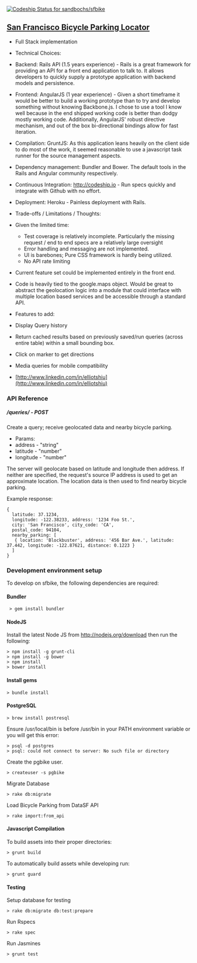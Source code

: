 [ ![Codeship Status for sandbochs/sfbike](https://www.codeship.io/projects/f758c4c0-8d8e-0131-79d8-6e593527c391/status?branch=master)](https://www.codeship.io/projects/16035)

## [San Francisco Bicycle Parking Locator](http://bike.sandbochs.com/)
- Full Stack implementation
- Technical Choices:

 - Backend: Rails API (1.5 years experience) - Rails is a great framework for providing an API for a front end application to talk to. It allows developers to quickly supply a prototype application with backend models and persistence.

 - Frontend: AngularJS (1 year experience) - Given a short timeframe it would be better to build a working prototype than to try and develop something without knowing Backbone.js. I chose to use a tool I know well because in the end shipped working code is better than dodgy mostly working code. Additionally, AngularJS' robust directive mechanism, and out of the box bi-directional bindings allow for fast iteration.

 - Compilation: GruntJS: As this application leans heavily on the client side to do most of the work, it seemed reasonable to use a javascript task runner for the source management aspects.

 - Dependency management: Bundler and Bower. The default tools in the Rails and Angular community respectively.

 - Continuous Integration: http://codeship.io - Run specs quickly and integrate with Github with no effort.

 - Deployment: Heroku - Painless deployment with Rails.

- Trade-offs / Limitations / Thoughts:
 - Given the limited time:
   - Test coverage is relatively incomplete. Particularly the missing request / end to end specs are a relatively large oversight
    - Error handling and messaging are not implemented.
    - UI is barebones; Pure CSS framework is hardly being utilized.
    - No API rate limiting

 - Current feature set could be implemented entirely in the front end.
 - Code is heavily tied to the google.maps object. Would be great to abstract the geolocation logic into a module that could interface with multiple location based services and be accessible through a standard API.

- Features to add:
 - Display Query history
 - Return cached results based on previously saved/run queries (across entire table) within a small bounding box.
 - Click on marker to get directions
 - Media queries for mobile compatibility
 
- [http://www.linkedin.com/in/elliotshiu](http://www.linkedin.com/in/elliotshiu)

### API Reference

##### /queries/ - POST

Create a query; receive geolocated data and nearby bicycle parking.

 - Params:
  - address - "string"
  - latitude - "number"
  - longitude - "number"

The server will geolocate based on latitude and longitude then address. If neither are specified, the request's source IP address is used to get an approximate location. The location data is then used to find nearby bicycle parking.

Example response:

```
{ 
  latitude: 37.1234,
  longitude: -122.38233, address: '1234 Foo St.',
  city: 'San Francisco', city_code: 'CA',
  postal_code: 94104,
  nearby_parking: [
   { location: 'Blockbuster', address: '456 Bar Ave.', latitude: 37.442, longitude: -122.87621, distance: 0.1223 }
  ]
}
```


### Development environment setup

To develop on sfbike, the following dependencies are required:

#### Bundler
     > gem install bundler

#### NodeJS
Install the latest Node JS from http://nodejs.org/download then run the following:

    > npm install -g grunt-cli
    > npm install -g bower
    > npm install
    > bower install

#### Install gems
    > bundle install

#### PostgreSQL
    > brew install postresql


Ensure /usr/local/bin is before /usr/bin in your PATH environment variable or you will get this error:

    > psql -d postgres
    > psql: could not connect to server: No such file or directory

Create the pgbike user.

    > createuser -s pgbike
    
Migrate Database

    > rake db:migrate
    
Load Bicycle Parking from DataSF API

    > rake import:from_api

#### Javascript Compilation

To build assets into their proper directories:

    > grunt build

To automatically build assets while developing run:

    > grunt guard

#### Testing

Setup database for testing

    > rake db:migrate db:test:prepare

Run Rspecs
   
    > rake spec

Run Jasmines

    > grunt test
